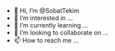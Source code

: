 - 👋 Hi, I’m @SobatTekim
- 👀 I’m interested in ...
- 🌱 I’m currently learning ...
- 💞️ I’m looking to collaborate on ...
- 📫 How to reach me ...

<!---
SobatTekim/SobatTekim is a ✨ special ✨ repository because its `README.md` (this file) appears on your GitHub profile.
You can click the Preview link to take a look at your changes.
--->
